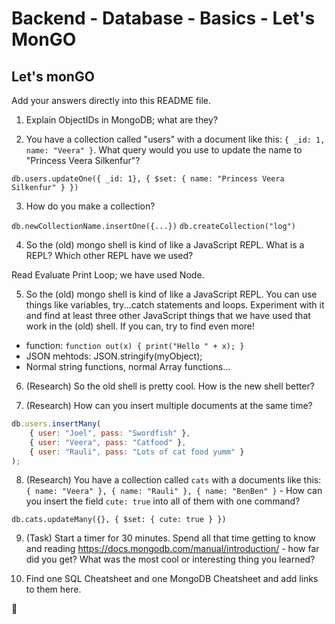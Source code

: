 # Backend - Database - Basics - Let's MonGO

## Let's monGO

Add your answers directly into this README file.

1. Explain ObjectIDs in MongoDB; what are they?

2. You have a collection called "users" with a document like this: `{ _id: 1, name: "Veera" }`. What query would you use to update the name to "Princess Veera Silkenfur"?

`db.users.updateOne({ _id: 1}, { $set: { name: "Princess Veera Silkenfur" } })`

3. How do you make a collection?

`db.newCollectionName.insertOne({...})`
`db.createCollection("log")`

4. So the (old) mongo shell is kind of like a JavaScript REPL. What is a REPL? Which other REPL have we used?

Read Evaluate Print Loop; we have used Node.

5. So the (old) mongo shell is kind of like a JavaScript REPL. You can use things like variables, try...catch  statements and loops. Experiment with it and find at least three other JavaScript things that we have used that work in the (old) shell. If you can, try to find even more!

- function: `function out(x) { print("Hello " + x); }`
- JSON mehtods: JSON.stringify(myObject);
- Normal string functions, normal Array functions...

6. (Research) So the old shell is pretty cool. How is the new shell better?

7. (Research) How can you insert multiple documents at the same time?

```js
db.users.insertMany(
    { user: "Joel", pass: "Swordfish" }, 
    { user: "Veera", pass: "Catfood" }, 
    { user: "Rauli", pass: "Lots of cat food yumm" }
);
```

8. (Research) You have a collection called `cats` with a documents like this: `{ name: "Veera" }, { name: "Rauli" }, { name: "BenBen" }` - How can you insert the field `cute: true` into all of them with one command?

`db.cats.updateMany({}, { $set: { cute: true } })`

9. (Task) Start a timer for 30 minutes. Spend all that time getting to know and reading https://docs.mongodb.com/manual/introduction/ - how far did you get? What was the most cool or interesting thing you learned?


10. Find one SQL Cheatsheet and one MongoDB Cheatsheet and add links to them here.

































🌿
